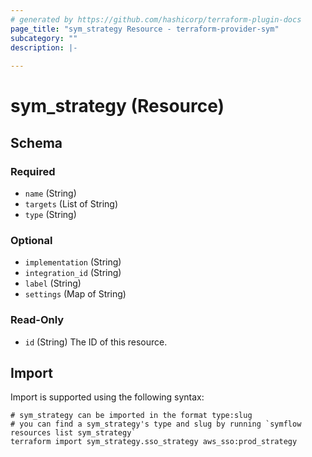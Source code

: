 ```yaml
---
# generated by https://github.com/hashicorp/terraform-plugin-docs
page_title: "sym_strategy Resource - terraform-provider-sym"
subcategory: ""
description: |-
  
---
```


# sym_strategy (Resource)





<!-- schema generated by tfplugindocs -->
## Schema

### Required

- `name` (String)
- `targets` (List of String)
- `type` (String)

### Optional

- `implementation` (String)
- `integration_id` (String)
- `label` (String)
- `settings` (Map of String)

### Read-Only

- `id` (String) The ID of this resource.

## Import

Import is supported using the following syntax:

```shell
# sym_strategy can be imported in the format type:slug
# you can find a sym_strategy's type and slug by running `symflow resources list sym_strategy`
terraform import sym_strategy.sso_strategy aws_sso:prod_strategy
```
